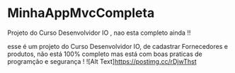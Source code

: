 # MinhaAppMvcCompleta
Projeto do Curso Desenvolvidor IO , nao esta completo ainda !!

esse é um projeto do Curso Desenvolvidor IO, de cadastrar Fornecedores e produtos, não está 100% completo
mas está com boas praticas de programção e segurança !
![Alt Text]https://postimg.cc/rDjwThst
